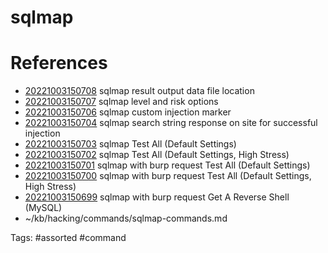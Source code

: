 # sqlmap

# References
- [20221003150708](/zet/20221003150708/README.md) sqlmap result output data file location
- [20221003150707](/zet/20221003150707/README.md) sqlmap level and risk options
- [20221003150706](/zet/20221003150706/README.md) sqlmap custom injection marker
- [20221003150704](/zet/20221003150704/README.md) sqlmap search string response on site for successful injection
- [20221003150703](/zet/20221003150703/README.md) sqlmap Test All (Default Settings)
- [20221003150702](/zet/20221003150702/README.md) sqlmap Test All (Default Settings, High Stress)
- [20221003150701](/zet/20221003150701/README.md) sqlmap with burp request Test All (Default Settings)
- [20221003150700](/zet/20221003150700/README.md) sqlmap with burp request Test All (Default Settings, High Stress)
- [20221003150699](/zet/20221003150699/README.md) sqlmap with burp request Get A Reverse Shell (MySQL)
- ~/kb/hacking/commands/sqlmap-commands.md

Tags:
    #assorted #command
